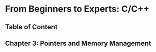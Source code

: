 # From Beginners to Experts: C/C++
## Table of Content
## Chapter 3: Pointers and Memory Management
